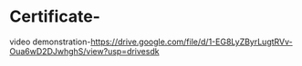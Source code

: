 # Certificate-


video demonstration-https://drive.google.com/file/d/1-EG8LyZByrLugtRVv-Oua6wD2DJwhghS/view?usp=drivesdk
